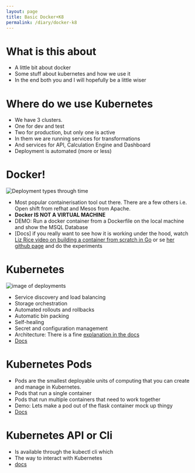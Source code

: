 ```yaml
---
layout: page
title: Basic Docker+K8
permalink: /diary/docker-k8
--- 
```


# What is this about

- A little bit about docker
- Some stuff about kubernetes and how we use it
- In the end both you and I will hopefully be a little wiser

# Where do we use Kubernetes

- We have 3 clusters.
- One for dev and test
- Two for production, but only one is active
- In them we are running services for transformations
- And services for API, Calculation Engine and Dashboard
- Deployment is automated (more or less)

# Docker!

![Deployment types through time](https://d33wubrfki0l68.cloudfront.net/26a177ede4d7b032362289c6fccd448fc4a91174/eb693/images/docs/container_evolution.svg)
- Most popular containerisation tool out there. There are a few others i.e. Open shift from refhat and Mesos from Apache.
- **Docker IS NOT A VIRTUAL MACHINE** 
- DEMO: Run a docker container from a Dockerfile on the local machine and show the MSQL Database
- [Docs] if you really want to see how it is working under the hood, watch [Liz Rice video on building a container from scratch in Go](https://youtu.be/8fi7uSYlOdc) or se [her github page](https://github.com/lizrice/containers-from-scratch) and do the experiments


# Kubernetes

![image of deployments](https://d33wubrfki0l68.cloudfront.net/2475489eaf20163ec0f54ddc1d92aa8d4c87c96b/e7c81/images/docs/components-of-kubernetes.svg)
- Service discovery and load balancing
- Storage orchestration
- Automated rollouts and rollbacks
- Automatic bin packing
- Self-healing
- Secret and configuration management
- Architecture: There is a fine [explanation in the docs](https://kubernetes.io/docs/concepts/overview/components/)
- [Docs](https://kubernetes.io/docs/concepts/overview/components/)


# Kubernetes Pods

- Pods are the smallest deployable units of computing that you can create and manage in Kubernetes.
- Pods that run a single container
- Pods that run multiple containers that need to work together
- Demo: Lets make a pod out of the flask container mock up thingy   
- [Docs](https://kubernetes.io/docs/concepts/overview/components/)

# Kubernetes API or Cli

- Is available through the kubectl cli which
- The way to interact with Kubernetes
- [docs](https://kubernetes.io/docs/reference/kubectl/cheatsheet/)







